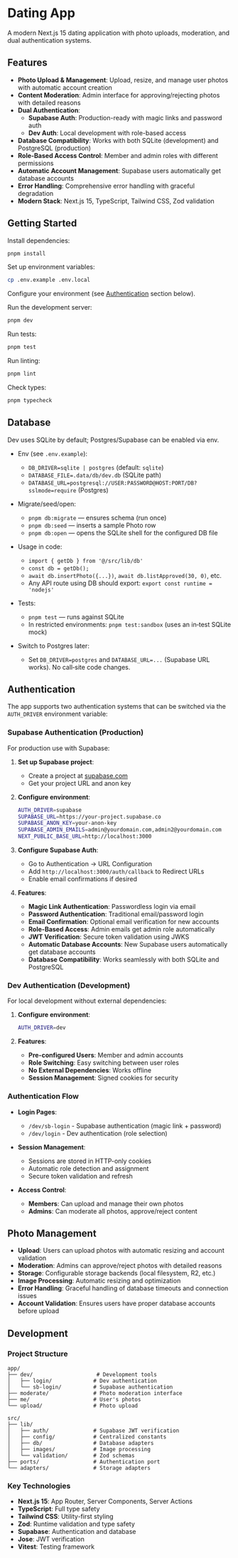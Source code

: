 # Dating App

A modern Next.js 15 dating application with photo uploads, moderation, and dual authentication systems.

## Features

- **Photo Upload & Management**: Upload, resize, and manage user photos with automatic account creation
- **Content Moderation**: Admin interface for approving/rejecting photos with detailed reasons
- **Dual Authentication**:
  - **Supabase Auth**: Production-ready with magic links and password auth
  - **Dev Auth**: Local development with role-based access
- **Database Compatibility**: Works with both SQLite (development) and PostgreSQL (production)
- **Role-Based Access Control**: Member and admin roles with different permissions
- **Automatic Account Management**: Supabase users automatically get database accounts
- **Error Handling**: Comprehensive error handling with graceful degradation
- **Modern Stack**: Next.js 15, TypeScript, Tailwind CSS, Zod validation

## Getting Started

Install dependencies:

```bash
pnpm install
```

Set up environment variables:

```bash
cp .env.example .env.local
```

Configure your environment (see [Authentication](#authentication) section below).

Run the development server:

```bash
pnpm dev
```

Run tests:

```bash
pnpm test
```

Run linting:

```bash
pnpm lint
```

Check types:

```bash
pnpm typecheck
```

## Database

Dev uses SQLite by default; Postgres/Supabase can be enabled via env.

- Env (see `.env.example`):
  - `DB_DRIVER=sqlite | postgres` (default: `sqlite`)
  - `DATABASE_FILE=.data/db/dev.db` (SQLite path)
  - `DATABASE_URL=postgresql://USER:PASSWORD@HOST:PORT/DB?sslmode=require` (Postgres)

- Migrate/seed/open:
  - `pnpm db:migrate` — ensures schema (run once)
  - `pnpm db:seed` — inserts a sample Photo row
  - `pnpm db:open` — opens the SQLite shell for the configured DB file

- Usage in code:
  - `import { getDb } from '@/src/lib/db'`
  - `const db = getDb();`
  - `await db.insertPhoto({...})`, `await db.listApproved(30, 0)`, etc.
  - Any API route using DB should export: `export const runtime = 'nodejs'`

- Tests:
  - `pnpm test` — runs against SQLite
  - In restricted environments: `pnpm test:sandbox` (uses an in‑test SQLite mock)

- Switch to Postgres later:
  - Set `DB_DRIVER=postgres` and `DATABASE_URL=...` (Supabase URL works). No call‑site code changes.

## Authentication

The app supports two authentication systems that can be switched via the `AUTH_DRIVER` environment variable:

### Supabase Authentication (Production)

For production use with Supabase:

1. **Set up Supabase project**:
   - Create a project at [supabase.com](https://supabase.com)
   - Get your project URL and anon key

2. **Configure environment**:

   ```bash
   AUTH_DRIVER=supabase
   SUPABASE_URL=https://your-project.supabase.co
   SUPABASE_ANON_KEY=your-anon-key
   SUPABASE_ADMIN_EMAILS=admin@yourdomain.com,admin2@yourdomain.com
   NEXT_PUBLIC_BASE_URL=http://localhost:3000
   ```

3. **Configure Supabase Auth**:
   - Go to Authentication → URL Configuration
   - Add `http://localhost:3000/auth/callback` to Redirect URLs
   - Enable email confirmations if desired

4. **Features**:
   - **Magic Link Authentication**: Passwordless login via email
   - **Password Authentication**: Traditional email/password login
   - **Email Confirmation**: Optional email verification for new accounts
   - **Role-Based Access**: Admin emails get admin role automatically
   - **JWT Verification**: Secure token validation using JWKS
   - **Automatic Database Accounts**: New Supabase users automatically get database accounts
   - **Database Compatibility**: Works seamlessly with both SQLite and PostgreSQL

### Dev Authentication (Development)

For local development without external dependencies:

1. **Configure environment**:

   ```bash
   AUTH_DRIVER=dev
   ```

2. **Features**:
   - **Pre-configured Users**: Member and admin accounts
   - **Role Switching**: Easy switching between user roles
   - **No External Dependencies**: Works offline
   - **Session Management**: Signed cookies for security

### Authentication Flow

- **Login Pages**:
  - `/dev/sb-login` - Supabase authentication (magic link + password)
  - `/dev/login` - Dev authentication (role selection)

- **Session Management**:
  - Sessions are stored in HTTP-only cookies
  - Automatic role detection and assignment
  - Secure token validation and refresh

- **Access Control**:
  - **Members**: Can upload and manage their own photos
  - **Admins**: Can moderate all photos, approve/reject content

## Photo Management

- **Upload**: Users can upload photos with automatic resizing and account validation
- **Moderation**: Admins can approve/reject photos with detailed reasons
- **Storage**: Configurable storage backends (local filesystem, R2, etc.)
- **Image Processing**: Automatic resizing and optimization
- **Error Handling**: Graceful handling of database timeouts and connection issues
- **Account Validation**: Ensures users have proper database accounts before upload

## Development

### Project Structure

```
app/
├── dev/                    # Development tools
│   ├── login/             # Dev authentication
│   └── sb-login/          # Supabase authentication
├── moderate/              # Photo moderation interface
├── me/                    # User's photos
└── upload/                # Photo upload

src/
├── lib/
│   ├── auth/              # Supabase JWT verification
│   ├── config/            # Centralized constants
│   ├── db/                # Database adapters
│   ├── images/            # Image processing
│   └── validation/        # Zod schemas
├── ports/                 # Authentication port
└── adapters/              # Storage adapters
```

### Key Technologies

- **Next.js 15**: App Router, Server Components, Server Actions
- **TypeScript**: Full type safety
- **Tailwind CSS**: Utility-first styling
- **Zod**: Runtime validation and type safety
- **Supabase**: Authentication and database
- **Jose**: JWT verification
- **Vitest**: Testing framework
